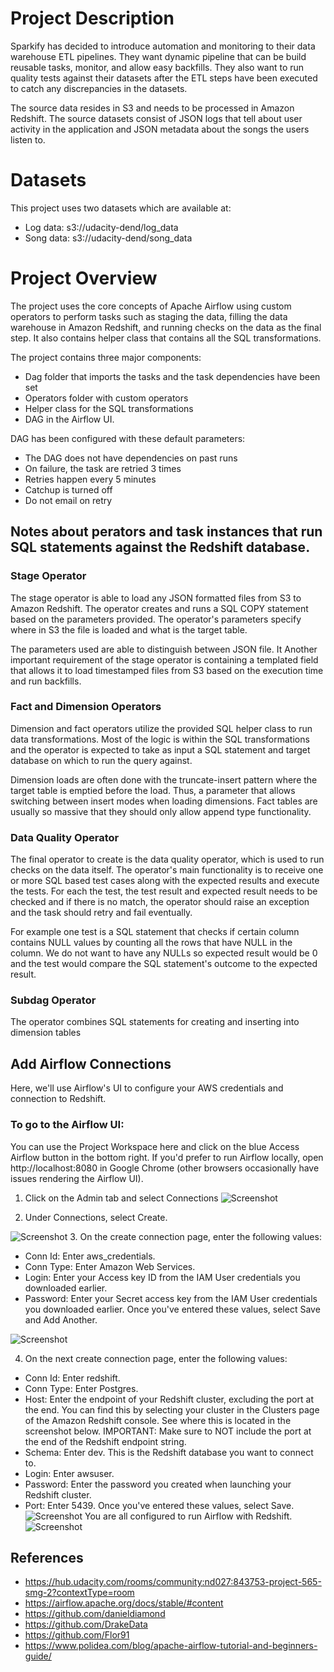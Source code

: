 # Project Description
Sparkify has decided to introduce automation and monitoring to their data warehouse ETL pipelines. They want dynamic pipeline that can be build reusable tasks, monitor, and allow easy backfills. They also want to run quality tests against their datasets after the ETL steps have been executed to catch any discrepancies in the datasets.

The source data resides in S3 and needs to be processed in Amazon Redshift. The source datasets consist of JSON logs that tell about user activity in the application and JSON metadata about the songs the users listen to.

# Datasets
This project uses two datasets which are available at:

* Log data: s3://udacity-dend/log_data
* Song data: s3://udacity-dend/song_data

# Project Overview
The project uses the core concepts of Apache Airflow using custom operators to perform tasks such as staging the data, filling the data warehouse in Amazon Redshift, and running checks on the data as the final step. It also contains helper class that contains all the SQL transformations. 

The project contains three major components:

* Dag folder that imports the tasks and the task dependencies have been set
* Operators folder with custom operators
* Helper class for the SQL transformations
* DAG in the Airflow UI.

DAG has been configured with these default parameters:

* The DAG does not have dependencies on past runs
* On failure, the task are retried 3 times
* Retries happen every 5 minutes
* Catchup is turned off
* Do not email on retry

## Notes about perators and task instances that run SQL statements against the Redshift database. 

### Stage Operator
The stage operator is able to load any JSON formatted files from S3 to Amazon Redshift. The operator creates and runs a SQL COPY statement based on the parameters provided. The operator's parameters specify where in S3 the file is loaded and what is the target table.

The parameters used are able to distinguish between JSON file. It Another important requirement of the stage operator is containing a templated field that allows it to load timestamped files from S3 based on the execution time and run backfills.

### Fact and Dimension Operators
Dimension and fact operators utilize the provided SQL helper class to run data transformations. Most of the logic is within the SQL transformations and the operator is expected to take as input a SQL statement and target database on which to run the query against. 

Dimension loads are often done with the truncate-insert pattern where the target table is emptied before the load. Thus, a parameter that allows switching between insert modes when loading dimensions. Fact tables are usually so massive that they should only allow append type functionality.

### Data Quality Operator
The final operator to create is the data quality operator, which is used to run checks on the data itself. The operator's main functionality is to receive one or more SQL based test cases along with the expected results and execute the tests. For each the test, the test result and expected result needs to be checked and if there is no match, the operator should raise an exception and the task should retry and fail eventually.

For example one test is a SQL statement that checks if certain column contains NULL values by counting all the rows that have NULL in the column. We do not want to have any NULLs so expected result would be 0 and the test would compare the SQL statement's outcome to the expected result.

### Subdag Operator
The operator combines SQL statements for creating and inserting into dimension tables

## Add Airflow Connections
Here, we'll use Airflow's UI to configure your AWS credentials and connection to Redshift.

### To go to the Airflow UI:
You can use the Project Workspace here and click on the blue Access Airflow button in the bottom right.
If you'd prefer to run Airflow locally, open http://localhost:8080 in Google Chrome (other browsers occasionally have issues rendering the Airflow UI).
1. Click on the Admin tab and select Connections
![Screenshot](airflow_images/admin-connections.png)

2. Under Connections, select Create.

![Screenshot](airflow_images/create-connection.png)
3. On the create connection page, enter the following values:

* Conn Id: Enter aws_credentials.
* Conn Type: Enter Amazon Web Services.
* Login: Enter your Access key ID from the IAM User credentials you downloaded earlier.
* Password: Enter your Secret access key from the IAM User credentials you downloaded earlier.
Once you've entered these values, select Save and Add Another.

![Screenshot](airflow_images/connection-aws-credentials.png)

4. On the next create connection page, enter the following values:

* Conn Id: Enter redshift.
* Conn Type: Enter Postgres.
* Host: Enter the endpoint of your Redshift cluster, excluding the port at the end. You can find this by selecting your cluster in the Clusters page of the Amazon Redshift console. See where this is located in the screenshot below. IMPORTANT: Make sure to NOT include the port at the end of the Redshift endpoint string.
* Schema: Enter dev. This is the Redshift database you want to connect to.
* Login: Enter awsuser.
* Password: Enter the password you created when launching your Redshift cluster.
* Port: Enter 5439.
Once you've entered these values, select Save.
![Screenshot](airflow_images/cluster-details.png)
You are all configured to run Airflow with Redshift.
![Screenshot](airflow_images/connection-redshift.png)

## References
* https://hub.udacity.com/rooms/community:nd027:843753-project-565-smg-2?contextType=room
* https://airflow.apache.org/docs/stable/#content
* https://github.com/danieldiamond
* https://github.com/DrakeData
* https://github.com/Flor91
* https://www.polidea.com/blog/apache-airflow-tutorial-and-beginners-guide/





